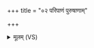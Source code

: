 +++
title = "०२ परिपाणं पुरुषाणाम्"

+++
<details><summary>मूलम् (VS)</summary>

प॑रि॒पाणं॒ पुरु॑षाणां परि॒पाणं॒ गवा॑मसि।  
अश्वा॑ना॒मर्व॑तां परि॒पाणा॑य तस्थिषे ॥
</details>